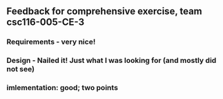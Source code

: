 ## Feedback for comprehensive exercise, team csc116-005-CE-3

### Requirements - very nice!

### Design - Nailed it! Just what I was looking for (and mostly did not see)

### imlementation: good; two points
